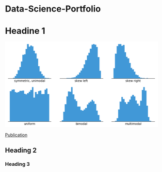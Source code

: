 # Data-Science-Portfolio

# Headine 1

![histogram](assets/images/histogram.png) 

[Publication](https://www.mdpi.com/1424-8220/22/8/3048) 

## Heading 2

### Heading 3
